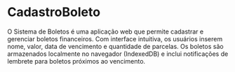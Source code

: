 # CadastroBoleto
O Sistema de Boletos é uma aplicação web que permite cadastrar e gerenciar boletos financeiros. Com interface intuitiva, os usuários inserem nome, valor, data de vencimento e quantidade de parcelas. Os boletos são armazenados localmente no navegador (IndexedDB) e inclui notificações de lembrete para boletos próximos ao vencimento.
